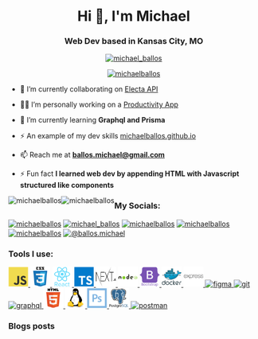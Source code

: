 <h1 align="center">Hi 👋, I'm Michael</h1>
<h3 align="center">Web Dev based in Kansas City, MO</h3>

<p align="center"><a href="https://twitter.com/michael_ballos" target="blank"><img src="https://img.shields.io/twitter/follow/michael_ballos?logo=twitter&style=for-the-badge" alt="michael_ballos" /></a></p>

<p align="center"><a href="https://github.com/ryo-ma/github-profile-trophy"><img src="https://github-profile-trophy.vercel.app/?username=michaelballos" alt="michaelballos" /></a></p>

- 👯 I’m currently collaborating on [Electa API](https://github.com/electa-api)

- 👨‍💻 I’m personally working on a [Productivity App](https://github.com/michaelballos/journal-app-prisma-database-express-api)

- 🌱 I’m currently learning **Graphql and Prisma**

- ⚡ An example of my dev skills [michaelballos.github.io](michaelballos.github.io)

- 📫 Reach me at **ballos.michael@gmail.com**

- ⚡ Fun fact **I learned web dev by appending HTML with Javascript structured like components**

<img align="left" src="https://github-readme-streak-stats.herokuapp.com/?user=michaelballos&theme=highcontrast" alt="michaelballos" />

<img align="left" src="https://github-readme-stats.vercel.app/api?username=michaelballos&show_icons=true&theme=highcontrast" alt="michaelballos" />

<h3 align="left">My Socials:</h3>
<p align="left">
<a href="https://linkedin.com/in/michaelballos" target="blank"><img align="center" src="https://raw.githubusercontent.com/rahuldkjain/github-profile-readme-generator/master/src/images/icons/Social/linked-in-alt.svg" alt="michaelballos" height="30" width="40" /></a>
<a href="https://twitter.com/michael_ballos" target="blank"><img align="center" src="https://raw.githubusercontent.com/rahuldkjain/github-profile-readme-generator/master/src/images/icons/Social/twitter.svg" alt="michael_ballos" height="30" width="40" /></a>
<a href="https://codepen.io/michaelballos" target="blank"><img align="center" src="https://raw.githubusercontent.com/rahuldkjain/github-profile-readme-generator/master/src/images/icons/Social/codepen.svg" alt="michaelballos" height="30" width="40" /></a>
<a href="https://dev.to/michaelballos" target="blank"><img align="center" src="https://raw.githubusercontent.com/rahuldkjain/github-profile-readme-generator/master/src/images/icons/Social/devto.svg" alt="michaelballos" height="30" width="40" /></a>
<a href="https://codesandbox.com/michaelballos" target="blank"><img align="center" src="https://raw.githubusercontent.com/rahuldkjain/github-profile-readme-generator/master/src/images/icons/Social/codesandbox.svg" alt="michaelballos" height="30" width="40" /></a>
<a href="https://medium.com/@ballos.michael" target="blank"><img align="center" src="https://raw.githubusercontent.com/rahuldkjain/github-profile-readme-generator/master/src/images/icons/Social/medium.svg" alt="@ballos.michael" height="30" width="40" /></a>
</p>

<h3 align="left">Tools I use:</h3>
<p align="left"> <a href="https://getbootstrap.com" target="_blank" rel="noreferrer">
<a href="https://developer.mozilla.org/en-US/docs/Web/JavaScript" target="_blank" rel="noreferrer">
  <img src="https://raw.githubusercontent.com/devicons/devicon/master/icons/javascript/javascript-original.svg" alt="javascript" width="40" height="40"/> </a> 
  
<a href="https://www.w3schools.com/css/" target="_blank" rel="noreferrer">
  <img src="https://raw.githubusercontent.com/devicons/devicon/master/icons/css3/css3-original-wordmark.svg" alt="css3" width="40" height="40"/> 
</a>
  
<a href="https://reactjs.org/" target="_blank" rel="noreferrer"> 
  <img src="https://raw.githubusercontent.com/devicons/devicon/master/icons/react/react-original-wordmark.svg" alt="react" width="40" height="40"/>
</a>

<a href="https://www.typescriptlang.org/" target="_blank" rel="noreferrer">
  <img src="https://raw.githubusercontent.com/devicons/devicon/master/icons/typescript/typescript-original.svg" alt="typescript" width="40" height="40"/> </a>
  
<a href="https://nextjs.org/" target="_blank" rel="noreferrer">
  <img src="https://raw.githubusercontent.com/michaelballos/michaelballos/ca531d515cb13eda36173a86097adbcfafac88b2/Nextjs-logo.svg" alt="nextjs" width="40" height="40"/> 
</a> 
  
<a href="https://nodejs.org" target="_blank" rel="noreferrer">
  <img src="https://raw.githubusercontent.com/devicons/devicon/master/icons/nodejs/nodejs-original-wordmark.svg" alt="nodejs" width="40" height="40"/>
</a>

<a href="https://getbootstrap.com/" target="_blank" rel="noreferrer">
  <img src="https://raw.githubusercontent.com/devicons/devicon/master/icons/bootstrap/bootstrap-plain-wordmark.svg" alt="bootstrap" width="40" height="40"/> 
</a>
  
  
<a href="https://www.docker.com/" target="_blank" rel="noreferrer">
  <img src="https://raw.githubusercontent.com/devicons/devicon/master/icons/docker/docker-original-wordmark.svg" alt="docker" width="40" height="40"/> </a> 

<a href="https://expressjs.com" target="_blank" rel="noreferrer"> 
  <img src="https://raw.githubusercontent.com/devicons/devicon/master/icons/express/express-original-wordmark.svg" alt="express" width="40" height="40"/> </a> 
  
<a href="https://www.figma.com/" target="_blank" rel="noreferrer"> 
  <img src="https://www.vectorlogo.zone/logos/figma/figma-icon.svg" alt="figma" width="40" height="40"/> 
</a>

<a href="https://git-scm.com/" target="_blank" rel="noreferrer">
  <img src="https://www.vectorlogo.zone/logos/git-scm/git-scm-icon.svg" alt="git" width="40" height="40"/>
</a> 

<a href="https://graphql.org" target="_blank" rel="noreferrer"> 
  <img src="https://www.vectorlogo.zone/logos/graphql/graphql-icon.svg" alt="graphql" width="40" height="40"/> 
</a>

<a href="https://www.w3.org/html/" target="_blank" rel="noreferrer"> 
  <img src="https://raw.githubusercontent.com/devicons/devicon/master/icons/html5/html5-original-wordmark.svg" alt="html5" width="40" height="40"/>
</a>
<a href="https://www.linux.org/" target="_blank" rel="noreferrer"> 
  <img src="https://raw.githubusercontent.com/devicons/devicon/master/icons/linux/linux-original.svg" alt="linux" width="40" height="40"/> 
</a>
  
<a href="https://www.photoshop.com/en" target="_blank" rel="noreferrer">
  <img src="https://raw.githubusercontent.com/devicons/devicon/master/icons/photoshop/photoshop-line.svg" alt="photoshop" width="40" height="40"/>
</a> 
  
<a href="https://www.postgresql.org" target="_blank" rel="noreferrer"> 
  <img src="https://raw.githubusercontent.com/devicons/devicon/master/icons/postgresql/postgresql-original-wordmark.svg" alt="postgresql" width="40" height="40"/> 
</a> 
  
<a href="https://postman.com" target="_blank" rel="noreferrer"> 
  <img src="https://www.vectorlogo.zone/logos/getpostman/getpostman-icon.svg" alt="postman" width="40" height="40"/>
</a> 
</p>

### Blogs posts
<!-- BLOG-POST-LIST:START -->
<!-- BLOG-POST-LIST:END -->
